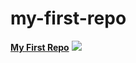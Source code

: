 # my-first-repo
<a href="https://shelly-simpson.github.io/my-first-repo/" target="_blank" ><strong>My First Repo</strong></a>
<img src="/sandbox/Screenshot 2023-04-11 at 10.33.29 AM">

